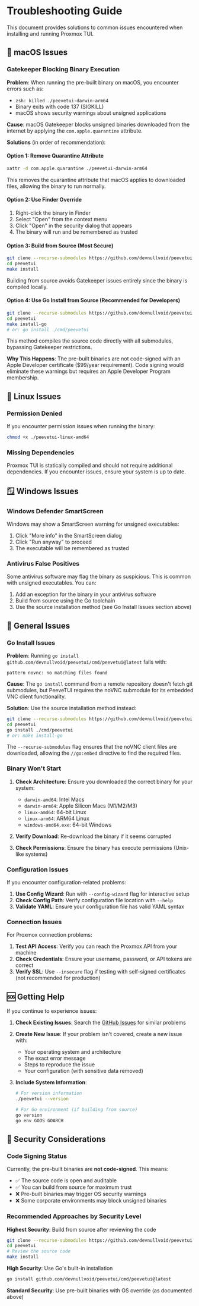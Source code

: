 # Troubleshooting Guide

This document provides solutions to common issues encountered when installing and running Proxmox TUI.

## 🍎 macOS Issues

### Gatekeeper Blocking Binary Execution

**Problem**: When running the pre-built binary on macOS, you encounter errors such as:
- `zsh: killed ./peevetui-darwin-arm64`
- Binary exits with code 137 (SIGKILL)
- macOS shows security warnings about unsigned applications

**Cause**: macOS Gatekeeper blocks unsigned binaries downloaded from the internet by applying the `com.apple.quarantine` attribute.

**Solutions** (in order of recommendation):

#### Option 1: Remove Quarantine Attribute
```bash
xattr -d com.apple.quarantine ./peevetui-darwin-arm64
```

This removes the quarantine attribute that macOS applies to downloaded files, allowing the binary to run normally.

#### Option 2: Use Finder Override
1. Right-click the binary in Finder
2. Select "Open" from the context menu
3. Click "Open" in the security dialog that appears
4. The binary will run and be remembered as trusted

#### Option 3: Build from Source (Most Secure)
```bash
git clone --recurse-submodules https://github.com/devnullvoid/peevetui.git
cd peevetui
make install
```

Building from source avoids Gatekeeper issues entirely since the binary is compiled locally.

#### Option 4: Use Go Install from Source (Recommended for Developers)
```bash
git clone --recurse-submodules https://github.com/devnullvoid/peevetui.git
cd peevetui
make install-go
# or: go install ./cmd/peevetui
```

This method compiles the source code directly with all submodules, bypassing Gatekeeper restrictions.

**Why This Happens**: The pre-built binaries are not code-signed with an Apple Developer certificate ($99/year requirement). Code signing would eliminate these warnings but requires an Apple Developer Program membership.

## 🐧 Linux Issues

### Permission Denied
If you encounter permission issues when running the binary:

```bash
chmod +x ./peevetui-linux-amd64
```

### Missing Dependencies
Proxmox TUI is statically compiled and should not require additional dependencies. If you encounter issues, ensure your system is up to date.

## 🪟 Windows Issues

### Windows Defender SmartScreen
Windows may show a SmartScreen warning for unsigned executables:

1. Click "More info" in the SmartScreen dialog
2. Click "Run anyway" to proceed
3. The executable will be remembered as trusted

### Antivirus False Positives
Some antivirus software may flag the binary as suspicious. This is common with unsigned executables. You can:

1. Add an exception for the binary in your antivirus software
2. Build from source using the Go toolchain
3. Use the source installation method (see Go Install Issues section above)

## 🔧 General Issues

### Go Install Issues

**Problem**: Running `go install github.com/devnullvoid/peevetui/cmd/peevetui@latest` fails with:
```
pattern novnc: no matching files found
```

**Cause**: The `go install` command from a remote repository doesn't fetch git submodules, but PeeveTUI requires the noVNC submodule for its embedded VNC client functionality.

**Solution**: Use the source installation method instead:
```bash
git clone --recurse-submodules https://github.com/devnullvoid/peevetui.git
cd peevetui
go install ./cmd/peevetui
# or: make install-go
```

The `--recurse-submodules` flag ensures that the noVNC client files are downloaded, allowing the `//go:embed` directive to find the required files.

### Binary Won't Start
1. **Check Architecture**: Ensure you downloaded the correct binary for your system:
   - `darwin-amd64`: Intel Macs
   - `darwin-arm64`: Apple Silicon Macs (M1/M2/M3)
   - `linux-amd64`: 64-bit Linux
   - `linux-arm64`: ARM64 Linux
   - `windows-amd64.exe`: 64-bit Windows

2. **Verify Download**: Re-download the binary if it seems corrupted
3. **Check Permissions**: Ensure the binary has execute permissions (Unix-like systems)

### Configuration Issues
If you encounter configuration-related problems:

1. **Use Config Wizard**: Run with `--config-wizard` flag for interactive setup
2. **Check Config Path**: Verify configuration file location with `--help`
3. **Validate YAML**: Ensure your configuration file has valid YAML syntax

### Connection Issues
For Proxmox connection problems:

1. **Test API Access**: Verify you can reach the Proxmox API from your machine
2. **Check Credentials**: Ensure your username, password, or API tokens are correct
3. **Verify SSL**: Use `--insecure` flag if testing with self-signed certificates (not recommended for production)

## 🆘 Getting Help

If you continue to experience issues:

1. **Check Existing Issues**: Search the [GitHub Issues](https://github.com/devnullvoid/peevetui/issues) for similar problems
2. **Create New Issue**: If your problem isn't covered, create a new issue with:
   - Your operating system and architecture
   - The exact error message
   - Steps to reproduce the issue
   - Your configuration (with sensitive data removed)

3. **Include System Information**:
   ```bash
   # For version information
   ./peevetui --version

   # For Go environment (if building from source)
   go version
   go env GOOS GOARCH
   ```

## 🔐 Security Considerations

### Code Signing Status
Currently, the pre-built binaries are **not code-signed**. This means:

- ✅ The source code is open and auditable
- ✅ You can build from source for maximum trust
- ❌ Pre-built binaries may trigger OS security warnings
- ❌ Some corporate environments may block unsigned binaries

### Recommended Approaches by Security Level

**Highest Security**: Build from source after reviewing the code
```bash
git clone --recurse-submodules https://github.com/devnullvoid/peevetui.git
cd peevetui
# Review the source code
make install
```

**High Security**: Use Go's built-in installation
```bash
go install github.com/devnullvoid/peevetui/cmd/peevetui@latest
```

**Standard Security**: Use pre-built binaries with OS override (as documented above)
